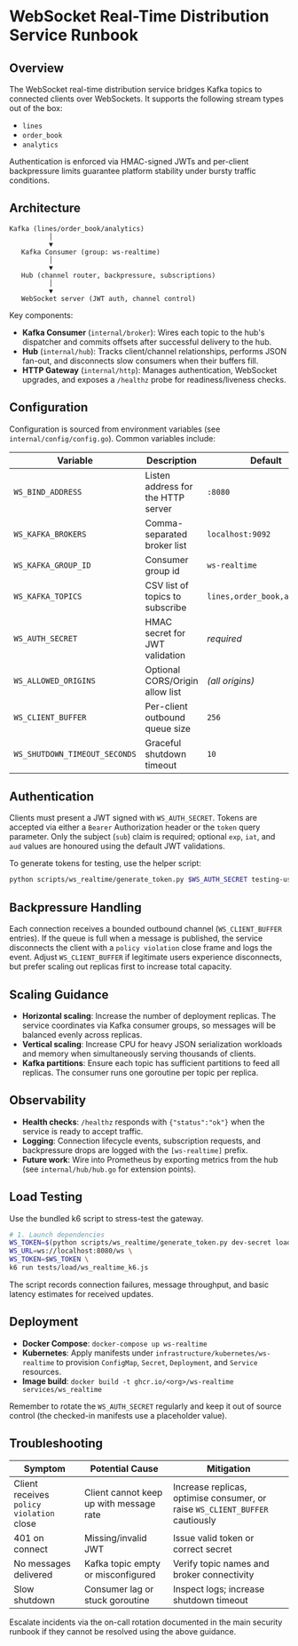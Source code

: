 # WebSocket Real-Time Distribution Service Runbook

## Overview

The WebSocket real-time distribution service bridges Kafka topics to connected
clients over WebSockets. It supports the following stream types out of the box:

- `lines`
- `order_book`
- `analytics`

Authentication is enforced via HMAC-signed JWTs and per-client backpressure
limits guarantee platform stability under bursty traffic conditions.

## Architecture

```
Kafka (lines/order_book/analytics)
          │
          ▼
   Kafka Consumer (group: ws-realtime)
          │
          ▼
   Hub (channel router, backpressure, subscriptions)
          │
          ▼
   WebSocket server (JWT auth, channel control)
```

Key components:

- **Kafka Consumer** (`internal/broker`): Wires each topic to the hub's
  dispatcher and commits offsets after successful delivery to the hub.
- **Hub** (`internal/hub`): Tracks client/channel relationships, performs JSON
  fan-out, and disconnects slow consumers when their buffers fill.
- **HTTP Gateway** (`internal/http`): Manages authentication, WebSocket
  upgrades, and exposes a `/healthz` probe for readiness/liveness checks.

## Configuration

Configuration is sourced from environment variables (see
`internal/config/config.go`). Common variables include:

| Variable | Description | Default |
| --- | --- | --- |
| `WS_BIND_ADDRESS` | Listen address for the HTTP server | `:8080` |
| `WS_KAFKA_BROKERS` | Comma-separated broker list | `localhost:9092` |
| `WS_KAFKA_GROUP_ID` | Consumer group id | `ws-realtime` |
| `WS_KAFKA_TOPICS` | CSV list of topics to subscribe | `lines,order_book,analytics` |
| `WS_AUTH_SECRET` | HMAC secret for JWT validation | _required_ |
| `WS_ALLOWED_ORIGINS` | Optional CORS/Origin allow list | _(all origins)_ |
| `WS_CLIENT_BUFFER` | Per-client outbound queue size | `256` |
| `WS_SHUTDOWN_TIMEOUT_SECONDS` | Graceful shutdown timeout | `10` |

## Authentication

Clients must present a JWT signed with `WS_AUTH_SECRET`. Tokens are accepted
via either a `Bearer` Authorization header or the `token` query parameter. Only
the subject (`sub`) claim is required; optional `exp`, `iat`, and `aud` values
are honoured using the default JWT validations.

To generate tokens for testing, use the helper script:

```bash
python scripts/ws_realtime/generate_token.py $WS_AUTH_SECRET testing-user
```

## Backpressure Handling

Each connection receives a bounded outbound channel (`WS_CLIENT_BUFFER` entries).
If the queue is full when a message is published, the service disconnects the
client with a `policy violation` close frame and logs the event. Adjust
`WS_CLIENT_BUFFER` if legitimate users experience disconnects, but prefer
scaling out replicas first to increase total capacity.

## Scaling Guidance

- **Horizontal scaling**: Increase the number of deployment replicas. The
  service coordinates via Kafka consumer groups, so messages will be balanced
  evenly across replicas.
- **Vertical scaling**: Increase CPU for heavy JSON serialization workloads
  and memory when simultaneously serving thousands of clients.
- **Kafka partitions**: Ensure each topic has sufficient partitions to feed all
  replicas. The consumer runs one goroutine per topic per replica.

## Observability

- **Health checks**: `/healthz` responds with `{"status":"ok"}` when the
  service is ready to accept traffic.
- **Logging**: Connection lifecycle events, subscription requests, and
  backpressure drops are logged with the `[ws-realtime]` prefix.
- **Future work**: Wire into Prometheus by exporting metrics from the hub (see
  `internal/hub/hub.go` for extension points).

## Load Testing

Use the bundled k6 script to stress-test the gateway.

```bash
# 1. Launch dependencies
WS_TOKEN=$(python scripts/ws_realtime/generate_token.py dev-secret load-test)
WS_URL=ws://localhost:8080/ws \
WS_TOKEN=$WS_TOKEN \
k6 run tests/load/ws_realtime_k6.js
```

The script records connection failures, message throughput, and basic latency
estimates for received updates.

## Deployment

- **Docker Compose**: `docker-compose up ws-realtime`
- **Kubernetes**: Apply manifests under `infrastructure/kubernetes/ws-realtime`
  to provision `ConfigMap`, `Secret`, `Deployment`, and `Service` resources.
- **Image build**: `docker build -t ghcr.io/<org>/ws-realtime services/ws_realtime`

Remember to rotate the `WS_AUTH_SECRET` regularly and keep it out of source
control (the checked-in manifests use a placeholder value).

## Troubleshooting

| Symptom | Potential Cause | Mitigation |
| --- | --- | --- |
| Client receives `policy violation` close | Client cannot keep up with message rate | Increase replicas, optimise consumer, or raise `WS_CLIENT_BUFFER` cautiously |
| 401 on connect | Missing/invalid JWT | Issue valid token or correct secret |
| No messages delivered | Kafka topic empty or misconfigured | Verify topic names and broker connectivity |
| Slow shutdown | Consumer lag or stuck goroutine | Inspect logs; increase shutdown timeout |

Escalate incidents via the on-call rotation documented in the main security
runbook if they cannot be resolved using the above guidance.
